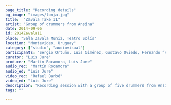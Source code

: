 ```yaml
---
page_title: "Recording details"
bg_image: "images/lonja.jpg"
title:  "Zavala Take 11"  
artist: "Group of drummers from Ansina"  
date: 2014-09-06  
id: 2014Zavala11
place: "Sala Zavala Muniz, Teatro Solís"  
location: "Montevideo, Uruguay"  
category: ["studio", "audiovisual"]  
participants: "Sergio Ortuño, Luis Giménez, Gustavo Oviedo, Fernando “Hurón” Silva"  
curator: "Luis Jure"  
producer: "Martín Rocamora, Luis Jure"  
audio_rec: "Martín Rocamora"  
audio_ed: "Luis Jure"  
video_rec: "Rafael Barbé"  
video_ed: "Luis Jure"  
description: "Recording session with a group of five drummers from Ansina, take 11"  
tags: ""  

---
```

